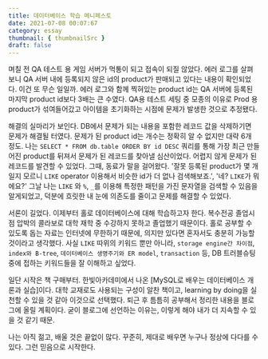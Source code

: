```yaml
---
title: 데이터베이스 학습 메니페스토
date: 2021-07-08 00:07:67
category: essay
thumbnail: { thumbnailSrc }
draft: false
---
```


며칠 전 QA 테스트 용 게임 서버가 먹통이 되고 접속이 되질 않았다. 에러 로그를 살펴보니 QA 서버 내에 등록되지 않은 id의 product가 판매되고 있다는 내용이 확인되었다. 이건 또 무슨 일일까. 에러 로그와 함께 찍혀있는 product id는 QA 서버에 등록된 마지막 product id보다 3배는 큰 수였다. QA용 테스트 세팅 중 모종의 이유로 Prod 용 product가 섞여들어갔고 아이템을 초기화하는 시점에 문제가 발생한 것으로 추정됐다. 

해결의 실마리가 보인다. DB에서 문제가 되는 내용을 포함한 레코드 값을 삭제하기면 문제가 해결될 터였다. 문제가 된 product id는 개수는 정확히 알 수 없지만 대략 6개 정도. 나는 `SELECT * FROM db.table ORDER BY id DESC` 쿼리를 통해 가장 최근 만들어진 product를 뒤져서 문제가 된 레코드를 찾아낼 심산이었다. 어렵지 않게 문제가 된 레코드를 발견할 수 있었다. 그때, 동료가 말을 걸어왔다. '잘못 등록된 product가 몇 개 일지 모르니 `LIKE` operator 이용해서 비슷한 id가 더 없나 검색해보죠.', '네? `LIKE`가 뭐에요?' 그날 나는 `LIKE` 와 `%`, `_`를 이용해 특정한 패턴을 가진 문자열을 검색할 수 있음을 알게되었고, 덕분에 흐릿한 내 눈에 의존도를 줄이고 문제를 해결할 수 있었다. 

서론이 길었다. 이제부터 홀로 데이터베이스에 대해 학습하고자 한다. 복수전공 졸업시점 압박의 콜라보로 대학 재학 중 수강하지 못하고 졸업했기 때문이다. 홀로 공부할 수 있도록 돕는 자료는 인터넷에 무한하기 때문에, 의지만 있다면 혼자서도 충분히 가능할 것이라고 생각했다. 사실 `LIKE` 따위의 키워드 뿐만 아니라, `storage engine간 차이점`, `index와 B-tree`, `데이터베이스 생명주기와 ER model`, `transaction` 등, DB 트러블슈팅 중에 접하는 키워드들을 잘 이해하고 싶었다. 

일단 시작은 책 구매부터. 한빛아카데미에서 나온 [MySQL로 배우는 데이터베이스 개론과 실습]이다. 대학 교재로도 사용되는 구성이 알찬 책이고, learning by doing을 실천할 수 있을 것 같아 이것으로 선택했다. 퇴근 후 틈틈히 공부해서 정리한 내용을 블로그에 올릴 계획이다. 굳이 블로그에 선언하는 이유는, 이렇게 해야 내가 더 지속할 수 있을 것 같기 때문. 

나는 아직 젊고, 배울 것은 끝없이 많다. 꾸준히, 제대로 배우면 누구나 정상에 다다를 수 있다. 그런 믿음으로 시작한다.
